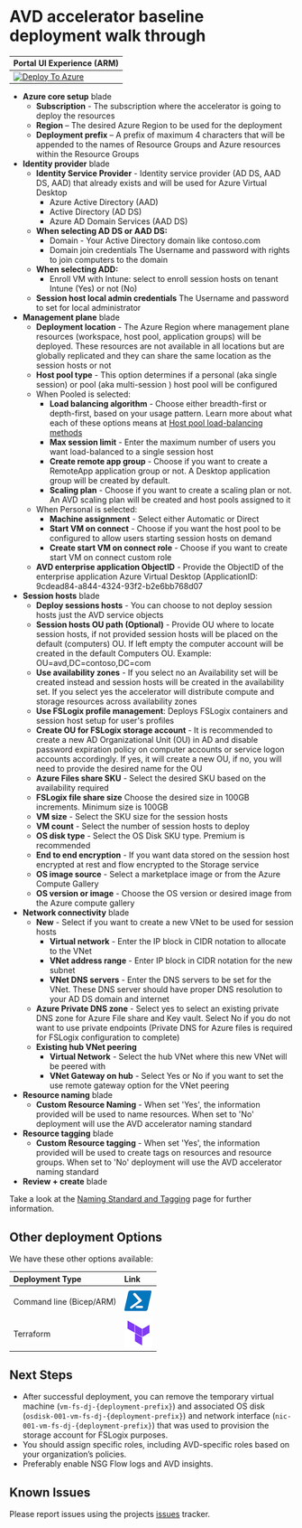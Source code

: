 # AVD accelerator baseline deployment walk through

| Portal UI Experience (ARM) |
| ------------------------------------------------------------ |
| [![Deploy To Azure](https://aka.ms/deploytoazurebutton)](https://portal.azure.com/#blade/Microsoft_Azure_CreateUIDef/CustomDeploymentBlade/uri/https%3A%2F%2Fraw.githubusercontent.com%2FAzure%2Favdaccelerator%2Fmain%2Fworkload%2Farm%2Fdeploy-baseline.json/uiFormDefinitionUri/https%3A%2F%2Fraw.githubusercontent.com%2FAzure%2Favdaccelerator%2Fmain%2Fworkload%2Fportal-ui%2Fportal-ui-baseline.json) |

- **Azure core setup** blade
  - **Subscription** - The subscription where the accelerator is going to deploy the resources
  - **Region** – The desired Azure Region to be used for the deployment
  - **Deployment prefix** – A prefix of maximum 4 characters that will be appended to the names of Resource Groups and Azure resources within the Resource Groups
- **Identity provider** blade
  - **Identity Service Provider** - Identity service provider (AD DS, AAD DS, AAD) that already exists and will be used for Azure Virtual Desktop
    - Azure Active Directory (AAD)
    - Active Directory (AD DS)
    - Azure AD Domain Services (AAD DS)
  - **When selecting AD DS or AAD DS:**
    - Domain - Your Active Directory domain like contoso.com
    - Domain join credentials The Username and password with rights to join computers to the domain
  - **When selecting ADD:**
    - Enroll VM with Intune: select to enroll session hosts on tenant Intune (Yes) or not (No)
  - **Session host local admin credentials** The Username and password to set for local administrator
- **Management plane** blade
  - **Deployment location** - The Azure Region where management plane resources (workspace, host pool, application groups) will be deployed. These resources are not available in all locations but are globally replicated and they can share the same location as the session hosts or not
  - **Host pool type** - This option determines if a personal (aka single session) or pool (aka multi-session ) host pool will be configured
  - When Pooled is selected:
    - **Load balancing algorithm** - Choose either breadth-first or depth-first, based on your usage pattern. Learn more about what each of these options means at [Host pool load-balancing methods](https://docs.microsoft.com/azure/virtual-desktop/host-pool-load-balancing)
    - **Max session limit** - Enter the maximum number of users you want load-balanced to a single session host
    - **Create remote app group** - Choose if you want to create a RemoteApp application group or not. A Desktop application group will be created by default.
    - **Scaling plan** - Choose if you want to create a scaling plan or not. An AVD scaling plan will be created and host pools assigned to it
  - When Personal is selected:
    - **Machine assignment** - Select either Automatic or Direct
    - **Start VM on connect** - Choose if you want the host pool to be configured to allow users starting session hosts on demand
    - **Create start VM on connect role** - Choose if you want to create start VM on connect custom role
  - **AVD enterprise application ObjectID** - Provide the ObjectID of the enterprise application Azure Virtual Desktop (ApplicationID:  9cdead84-a844-4324-93f2-b2e6bb768d07
- **Session hosts** blade
  - **Deploy sessions hosts** - You can choose to not deploy session hosts just the AVD service objects
  - **Session hosts OU path (Optional)** - Provide OU where to locate session hosts, if not provided session hosts will be placed on the default (computers) OU. If left empty the computer account will be created in the default Computers OU. Example: OU=avd,DC=contoso,DC=com
  - **Use availability zones** - If you select no an Availability set will be created instead and session hosts will be created in the availability set. If you select yes the accelerator  will distribute compute and storage resources across availability zones
  - **Use FSLogix profile management**: Deploys FSLogix containers and session host setup for user's profiles
  - **Create OU for FSLogix storage account** - It is recommended to create a new AD Organizational Unit (OU) in AD and disable password expiration policy on computer accounts or service logon accounts accordingly. If yes, it will create a new OU, if no, you will need to provide the desired name for the OU
  - **Azure Files share SKU** - Select the desired SKU based on the availability required
  - **FSLogix file share size** Choose the desired size in 100GB increments. Minimum size is 100GB
  - **VM size** -  Select the SKU size for the session hosts
  - **VM count** - Select the number of session hosts to deploy
  - **OS disk type** - Select the OS Disk SKU type. Premium is recommended
  - **End to end encryption** - If you want data stored on the session host  encrypted at rest and flow encrypted to the Storage service
  - **OS image source** - Select a marketplace image or from the Azure Compute Gallery
  - **OS version or image** - Choose the OS version or desired image from the Azure compute gallery
- **Network connectivity** blade
  - **New** - Select if you want to create a new VNet to be used for session hosts
    - **Virtual network** - Enter the IP block in CIDR notation to allocate to the VNet
    - **VNet address range** - Enter IP block in CIDR notation for the new subnet
    - **VNet DNS servers** - Enter the DNS servers to be set for the VNet. These DNS server should have proper DNS resolution to your AD DS domain and internet
  - **Azure Private DNS zone** - Select yes to select an existing private DNS zone for Azure File share and Key vault. Select No if you do not want to use private endpoints (Private DNS for Azure files is required for FSLogix configuration to complete)
  - **Existing hub VNet peering**
    - **Virtual Network** - Select the hub VNet where this new VNet will be peered with
    - **VNet Gateway on hub** - Select Yes or No if you want to set the use remote gateway option for the VNet peering
- **Resource naming** blade
  - **Custom Resource Naming** - When set 'Yes', the information provided will be used to name resources. When set to 'No' deployment will use the AVD accelerator naming standard
- **Resource tagging** blade
  - **Custom Resource tagging** - When set 'Yes', the information provided will be used to create tags on resources and resource groups. When set to 'No' deployment will use the AVD accelerator naming standard
- **Review + create** blade

Take a look at the [Naming Standard and Tagging](./resource-naming.md) page for further information.

## Other deployment Options

We have these other options available:

| Deployment Type | Link |
|:--|:--|
| Command line (Bicep/ARM) |[![Powershell/Azure CLI](./icons/powershell.png)](https://github.com/Azure/avdaccelerator/blob/main/workload/bicep/readme.md) |
| Terraform |[![Terraform](./icons/terraform.png)](https://github.com/Azure/avdaccelerator/blob/main/workload/terraform/readme.md) |

## Next Steps

- After successful deployment, you can remove the temporary virtual machine (`vm-fs-dj-{deployment-prefix}`) and associated OS disk (`osdisk-001-vm-fs-dj-{deployment-prefix}`) and network interface (`nic-001-vm-fs-dj-{deployment-prefix}`) that was used to provision the storage account for FSLogix purposes.
- You should assign specific roles, including AVD-specific roles based on your organization’s policies.
- Preferably enable NSG Flow logs and AVD insights.

## Known Issues

Please report issues using the projects [issues](https://github.com/Azure/avdaccelerator/issues) tracker.
